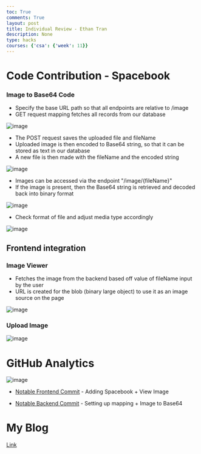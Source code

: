 ```yaml
---
toc: True
comments: True
layout: post
title: Individual Review - Ethan Tran
description: None
type: hacks
courses: {'csa': {'week': 11}}
---
```


# Code Contribution - Spacebook

### Image to Base64 Code
- Specify the base URL path so that all endpoints are relative to /image
- GET request mapping fetches all records from our database

![image](https://github.com/realethantran/ethan_student/assets/109186517/b2cbf7f6-da10-46ef-b1e0-756ae200220a)

- The POST request saves the uploaded file and fileName
- Uploaded image is then encoded to Base64 string, so that it can be stored as text in our database
- A new file is then made with the fileName and the encoded string

![image](https://github.com/realethantran/ethan_student/assets/109186517/e149d667-9d72-4c68-9412-f478b4fcb471)

- Images can be accessed via the endpoint "/image/{fileName}"
- If the image is present, then the Base64 string is retrieved and decoded back into binary format

![image](https://github.com/realethantran/ethan_student/assets/109186517/0159c9ec-1f6f-4686-8e88-cb6b5fc704fa)

- Check format of file and adjust media type accordingly 

![image](https://github.com/realethantran/ethan_student/assets/109186517/d208426d-45e0-4b15-8b16-1b826c4921bf)

## Frontend integration

### Image Viewer
- Fetches the image from the backend based off value of fileName input by the user
- URL is created for the blob (binary large object) to use it as an image source on the page

![image](https://github.com/realethantran/ethan_student/assets/109186517/6f0da296-8235-4ed7-9541-e5095cd6f789)

### Upload Image

![image](https://github.com/realethantran/ethan_student/assets/109186517/d9c6db1b-0f6e-49c2-8d16-1afabc992832)

# GitHub Analytics 

![image](https://github.com/realethantran/ethan_student/assets/109186517/08ce10ce-54bb-44a8-916d-61b23f11e7cc)

- [Notable Frontend Commit](https://github.com/Cosmic-Carnage/Passion-Project/commit/83ac2150b402a454d7bdd11461c5ced79e572299) - Adding Spacebook + View Image

- [Notable Backend Commit](https://github.com/Cosmic-Carnage/cosmic_backend_final/commit/58d56fe661c420adb53037f3c6659447e82dc978) - Setting up mapping + Image to Base64

# My Blog
[Link](https://ethan.nighthawkcodingsociety.com/)
